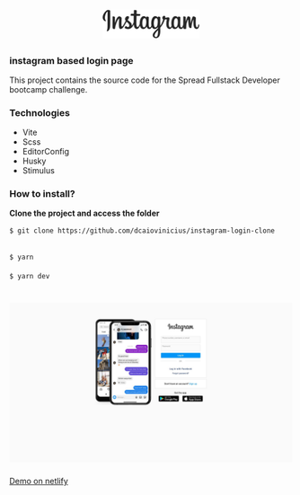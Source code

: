 <h1 align="center">
	<img alt="Logo" width="173px" src="assets/logo.png"/>
</h1>

### instagram based login page

This project contains the source code for the Spread Fullstack Developer bootcamp challenge.

### Technologies

- Vite
- Scss
- EditorConfig
- Husky
- Stimulus

### How to install?

**Clone the project and access the folder**

```
$ git clone https://github.com/dcaiovinicius/instagram-login-clone
```

```bash

$ yarn

$ yarn dev

```
<h1 align="center">
	<img alt="Mockup" width="800px" src="assets/screenshot.jpg" width="200px" />
</h1>


<a href="https://candid-cheesecake-7f37f2.netlify.app/">Demo on netlify</a>
